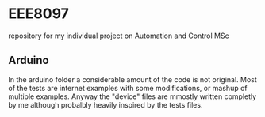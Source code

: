 # EEE8097
repository for my individual project on Automation and Control MSc

## Arduino
In the arduino folder a considerable amount of the code is not original. 
Most of the tests are internet examples with some modifications, or mashup of multiple examples.
Anyway the "device" files are mmostly written completly by me although probalbly heavily inspired by the tests files.
